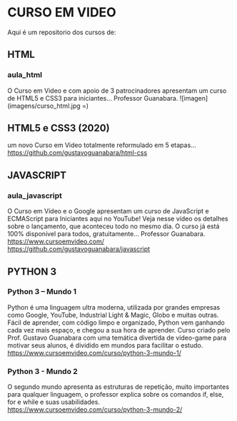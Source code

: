 # CURSO EM VIDEO
Aqui é um repositorio dos cursos de:

## HTML
### aula_html
O Curso em Video e com apoio de 3 patrocinadores apresentam um curso de HTML5 e CSS3 para iniciantes... 
Professor Guanabara.
![imagen](imagens/curso_html.jpg =)

## HTML5 e CSS3 (2020)
um novo Curso em Video totalmente reformulado em 5 etapas... 
https://github.com/gustavoguanabara/html-css


## JAVASCRIPT
### aula_javascript

O Curso em Vídeo e o Google apresentam um curso de JavaScript e ECMAScript para Iniciantes aqui no YouTube! Veja nesse vídeo os detalhes sobre o lançamento, que aconteceu todo no mesmo dia. O curso já está 100% disponível para todos, gratuitamente... 
Professor Guanabara. 
https://www.cursoemvideo.com/
https://github.com/gustavoguanabara/javascript

## PYTHON 3 
### Python 3 – Mundo 1

Python é uma linguagem ultra moderna, utilizada por grandes empresas como Google, YouTube, Industrial Light & Magic, Globo e muitas outras. Fácil de aprender, com código limpo e organizado, Python vem ganhando cada vez mais espaço, e chegou a sua hora de aprender. Curso criado pelo Prof. Gustavo Guanabara com uma temática divertida de vídeo-game para motivar seus alunos, é dividido em mundos para facilitar o estudo.
https://www.cursoemvideo.com/curso/python-3-mundo-1/

### Python 3 - Mundo 2

O segundo mundo apresenta as estruturas de repetição, muito importantes para qualquer linguagem, o professor explica sobre os comandos if, else, for e while e suas usabilidades.
https://www.cursoemvideo.com/curso/python-3-mundo-2/